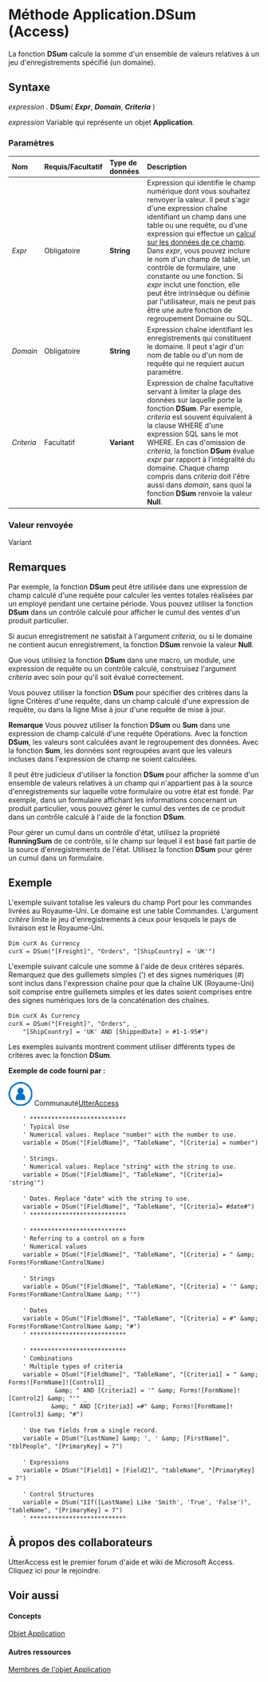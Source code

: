 
# Méthode Application.DSum (Access)

La fonction  **DSum** calcule la somme d'un ensemble de valeurs relatives à un jeu d'enregistrements spécifié (un domaine).
 


## Syntaxe

*expression* . **DSum**( ***Expr***, ***Domain***, ***Criteria*** )
 

 
*expression* Variable qui représente un objet **Application**.
 

 

### Paramètres



|**Nom**|**Requis/Facultatif**|**Type de données**|**Description**|
|:-----|:-----|:-----|:-----|
| _Expr_|Obligatoire|**String**|Expression qui identifie le champ numérique dont vous souhaitez renvoyer la valeur. Il peut s'agir d'une expression chaîne identifiant un champ dans une table ou une requête, ou d'une expression qui effectue un [calcul sur les données de ce champ](http://msdn.microsoft.com/library/73c27d1c-0a3c-03e4-c17c-337133d7b316%28Office.15%29.aspx). Dans  _expr_, vous pouvez inclure le nom d'un champ de table, un contrôle de formulaire, une constante ou une fonction. Si  _expr_ inclut une fonction, elle peut être intrinsèque ou définie par l'utilisateur, mais ne peut pas être une autre fonction de regroupement Domaine ou SQL.|
| _Domain_|Obligatoire|**String**|Expression chaîne identifiant les enregistrements qui constituent le domaine. Il peut s'agir d'un nom de table ou d'un nom de requête qui ne requiert aucun paramètre.|
| _Criteria_|Facultatif|**Variant**|Expression de chaîne facultative servant à limiter la plage des données sur laquelle porte la fonction  **DSum**. Par exemple, _criteria_ est souvent équivalent à la clause WHERE d'une expression SQL sans le mot WHERE. En cas d'omission de _criteria_, la fonction  **DSum** évalue _expr_ par rapport à l'intégralité du domaine. Chaque champ compris dans _criteria_ doit l'être aussi dans _domain_, sans quoi la fonction  **DSum** renvoie la valeur **Null**.|

### Valeur renvoyée

Variant
 

 

## Remarques

Par exemple, la fonction  **DSum** peut être utilisée dans une expression de champ calculé d'une requête pour calculer les ventes totales réalisées par un employé pendant une certaine période. Vous pouvez utiliser la fonction **DSum** dans un contrôle calculé pour afficher le cumul des ventes d'un produit particulier.
 

 
Si aucun enregistrement ne satisfait à l'argument  _criteria_, ou si le domaine ne contient aucun enregistrement, la fonction  **DSum** renvoie la valeur **Null**.
 

 
Que vous utilisiez la fonction  **DSum** dans une macro, un module, une expression de requête ou un contrôle calculé, construisez l'argument _criteria_ avec soin pour qu'il soit évalué correctement.
 

 
Vous pouvez utiliser la fonction  **DSum** pour spécifier des critères dans la ligne Critères d'une requête, dans un champ calculé d'une expression de requête, ou dans la ligne Mise à jour d'une requête de mise à jour.
 

 

 **Remarque**  Vous pouvez utiliser la fonction  **DSum** ou **Sum** dans une expression de champ calculé d'une requête Opérations. Avec la fonction **DSum**, les valeurs sont calculées avant le regroupement des données. Avec la fonction **Sum**, les données sont regroupées avant que les valeurs incluses dans l'expression de champ ne soient calculées.
 

Il peut être judicieux d'utiliser la fonction  **DSum** pour afficher la somme d'un ensemble de valeurs relatives à un champ qui n'appartient pas à la source d'enregistrements sur laquelle votre formulaire ou votre état est fondé. Par exemple, dans un formulaire affichant les informations concernant un produit particulier, vous pouvez gérer le cumul des ventes de ce produit dans un contrôle calculé à l'aide de la fonction **DSum**.
 

 
Pour gérer un cumul dans un contrôle d'état, utilisez la propriété  **RunningSum** de ce contrôle, si le champ sur lequel il est basé fait partie de la source d'enregistrements de l'état. Utilisez la fonction **DSum** pour gérer un cumul dans un formulaire.
 

 

## Exemple

L'exemple suivant totalise les valeurs du champ Port pour les commandes livrées au Royaume-Uni. Le domaine est une table Commandes. L'argument  _critère_ limite le jeu d'enregistrements à ceux pour lesquels le pays de livraison est le Royaume-Uni.
 

 

```
Dim curX As Currency 
curX = DSum("[Freight]", "Orders", "[ShipCountry] = 'UK'")
```

L'exemple suivant calcule une somme à l'aide de deux critères séparés. Remarquez que des guillemets simples (') et des signes numériques (#) sont inclus dans l'expression chaîne pour que la chaîne UK (Royaume-Uni) soit comprise entre guillemets simples et les dates soient comprises entre des signes numériques lors de la concaténation des chaînes.
 

 



```
Dim curX As Currency 
curX = DSum("[Freight]", "Orders", _ 
    "[ShipCountry] = 'UK' AND [ShippedDate] > #1-1-95#")
```


 

 
Les exemples suivants montrent comment utiliser différents types de critères avec la fonction  **DSum**.
 

 
 **Exemple de code fourni par :**
 
![Icône de membre de la communauté](images/8b9774c4-6c97-470e-b3a2-56d8f786444c.png) Communauté[UtterAccess](http://www.utteraccess.com)
 

 



```
    ' ***************************
    ' Typical Use
    ' Numerical values. Replace "number" with the number to use.
    variable = DSum("[FieldName]", "TableName", "[Criteria] = number")

    ' Strings.
    ' Numerical values. Replace "string" with the string to use.
    variable = DSum("[FieldName]", "TableName", "[Criteria]= 'string'")

    ' Dates. Replace "date" with the string to use.
    variable = DSum("[FieldName]", "TableName", "[Criteria]= #date#")
    ' ***************************

    ' ***************************
    ' Referring to a control on a form
    ' Numerical values
    variable = DSum("[FieldName]", "TableName", "[Criteria] = " &amp; Forms!FormName!ControlName)

    ' Strings
    variable = DSum("[FieldName]", "TableName", "[Criteria] = '" &amp; Forms!FormName!ControlName &amp; "'")

    ' Dates
    variable = DSum("[FieldName]", "TableName", "[Criteria] = #" &amp; Forms!FormName!ControlName &amp; "#")
    ' ***************************

    ' ***************************
    ' Combinations
    ' Multiple types of criteria
    variable = DSum("[FieldName]", "TableName", "[Criteria1] = " &amp; Forms![FormName]![Control1] _
             &amp; " AND [Criteria2] = '" &amp; Forms![FormName]![Control2] &amp; "'" _
            &amp; " AND [Criteria3] =#" &amp; Forms![FormName]![Control3] &amp; "#")
    
    ' Use two fields from a single record.
    variable = DSum("[LastName] &amp; ', ' &amp; [FirstName]", "tblPeople", "[PrimaryKey] = 7")
            
    ' Expressions
    variable = DSum("[Field1] + [Field2]", "tableName", "[PrimaryKey] = 7")
    
    ' Control Structures
    variable = DSum("IIf([LastName] Like 'Smith', 'True', 'False')", "tableName", "[PrimaryKey] = 7")
    ' ***************************
```


## À propos des collaborateurs
<a name="AboutContributors"> </a>

UtterAccess est le premier forum d'aide et wiki de Microsoft Access. Cliquez ici pour le rejoindre.
 

 

## Voir aussi
<a name="AboutContributors"> </a>


#### Concepts


 
[Objet Application](aefb0713-97e6-e2c7-e530-8fd2e1316a55.md)
#### Autres ressources


 
[Membres de l'objet Application](3ab5276c-d52a-72a9-244c-ec92ead48811.md)